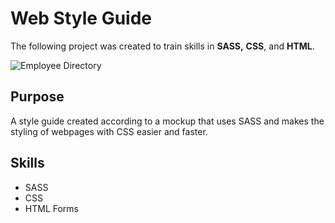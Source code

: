 # Web Style Guide

The following project was created to train skills in **SASS,** **CSS**, and **HTML**.

![Employee Directory](./doc/style-guide.gif)

## Purpose 

A style guide created according to a mockup that uses SASS and makes the styling of webpages with CSS easier and faster.



## Skills

* SASS
* CSS
* HTML Forms

